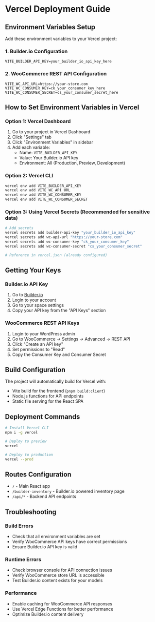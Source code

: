 # Vercel Deployment Guide

## Environment Variables Setup

Add these environment variables to your Vercel project:

### 1. Builder.io Configuration
```
VITE_BUILDER_API_KEY=your_builder_io_api_key_here
```

### 2. WooCommerce REST API Configuration  
```
VITE_WC_API_URL=https://your-store.com
VITE_WC_CONSUMER_KEY=ck_your_consumer_key_here
VITE_WC_CONSUMER_SECRET=cs_your_consumer_secret_here
```

## How to Set Environment Variables in Vercel

### Option 1: Vercel Dashboard
1. Go to your project in Vercel Dashboard
2. Click "Settings" tab
3. Click "Environment Variables" in sidebar
4. Add each variable:
   - Name: `VITE_BUILDER_API_KEY`
   - Value: Your Builder.io API key
   - Environment: All (Production, Preview, Development)

### Option 2: Vercel CLI
```bash
vercel env add VITE_BUILDER_API_KEY
vercel env add VITE_WC_API_URL  
vercel env add VITE_WC_CONSUMER_KEY
vercel env add VITE_WC_CONSUMER_SECRET
```

### Option 3: Using Vercel Secrets (Recommended for sensitive data)
```bash
# Add secrets
vercel secrets add builder-api-key "your_builder_io_api_key"
vercel secrets add wc-api-url "https://your-store.com"
vercel secrets add wc-consumer-key "ck_your_consumer_key"  
vercel secrets add wc-consumer-secret "cs_your_consumer_secret"

# Reference in vercel.json (already configured)
```

## Getting Your Keys

### Builder.io API Key
1. Go to [Builder.io](https://builder.io)
2. Login to your account
3. Go to your space settings
4. Copy your API key from the "API Keys" section

### WooCommerce REST API Keys
1. Login to your WordPress admin
2. Go to WooCommerce → Settings → Advanced → REST API
3. Click "Create an API key"
4. Set permissions to "Read" 
5. Copy the Consumer Key and Consumer Secret

## Build Configuration

The project will automatically build for Vercel with:
- Vite build for the frontend (`pnpm build:client`)
- Node.js functions for API endpoints
- Static file serving for the React SPA

## Deployment Commands

```bash
# Install Vercel CLI
npm i -g vercel

# Deploy to preview
vercel

# Deploy to production  
vercel --prod
```

## Routes Configuration

- `/` - Main React app
- `/builder-inventory` - Builder.io powered inventory page
- `/api/*` - Backend API endpoints

## Troubleshooting

### Build Errors
- Check that all environment variables are set
- Verify WooCommerce API keys have correct permissions
- Ensure Builder.io API key is valid

### Runtime Errors
- Check browser console for API connection issues
- Verify WooCommerce store URL is accessible
- Test Builder.io content exists for your models

### Performance
- Enable caching for WooCommerce API responses
- Use Vercel Edge Functions for better performance
- Optimize Builder.io content delivery

